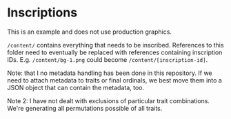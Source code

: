 # Inscriptions

This is an example and does not use production graphics.

`/content/` contains everything that needs to be inscribed. References to this folder need to eventually be replaced with references containing inscription IDs. E.g. `/content/bg-1.png` could become `/content/[inscription-id]`.

Note: that I no metadata handling has been done in this repository. If we need to attach metadata to traits or final ordinals, we best move them into a JSON object that can contain the metadata, too. 

Note 2: I have not dealt with exclusions of particular trait combinations. We're generating all permutations possible of all traits. 
